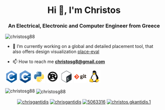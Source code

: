 <h1 align="center">Hi 👋, I'm Christos</h1>
<h3 align="center">An Electrical, Electronic and Computer Engineer from Greece</h3>

<p align="left"> <img src="https://komarev.com/ghpvc/?username=christosg88" alt="christosg88" /> </p>

- 🔭 I’m currently working on a global and detailed placement tool, that also offers design visualization [place-eval](https://gitlab.com/christosg88/place-eval)

- 📫 How to reach me **christosg8@gmail.com**

<p align="left"><img src="https://github.com/devicons/devicon/blob/master/icons/c/c-original.svg" alt="c" width="40" height="40"/> <img src="https://github.com/devicons/devicon/blob/master/icons/cplusplus/cplusplus-original.svg" alt="cplusplus" width="40" height="40"/> <img src="https://github.com/devicons/devicon/blob/master/icons/python/python-original.svg" alt="python" width="40" height="40"/> <img src="https://github.com/devicons/devicon/blob/master/icons/rust/rust-plain.svg" alt="rust" width="40" height="40"/> <img src="https://github.com/devicons/devicon/blob/master/icons/bash/bash-original.svg" alt="bash" width="40" height="40"/> <img src="https://github.com/devicons/devicon/blob/master/icons/git/git-original-wordmark.svg" alt="git" width="40" height="40"/> <img src="https://github.com/devicons/devicon/blob/master/icons/linux/linux-original.svg" alt="linux" width="40" height="40"/></p><p><img align="left" src="https://github-readme-stats.vercel.app/api/top-langs/?username=christosg88&layout=compact&hide=html" alt="christosg88" /></p>

<p>&nbsp;<img align="center" src="https://github-readme-stats.vercel.app/api?username=christosg88&show_icons=true" alt="christosg88" /></p>

<p align="center">
<a href="https://twitter.com/chrisgantidis" target="blank"><img align="center" src="https://cdn.jsdelivr.net/npm/simple-icons@3.0.1/icons/twitter.svg" alt="chrisgantidis" height="30" width="30" /></a>
<a href="https://linkedin.com/in/chrisgantidis" target="blank"><img align="center" src="https://cdn.jsdelivr.net/npm/simple-icons@3.0.1/icons/linkedin.svg" alt="chrisgantidis" height="30" width="30" /></a>
<a href="https://stackoverflow.com/users/5063316" target="blank"><img align="center" src="https://cdn.jsdelivr.net/npm/simple-icons@3.0.1/icons/stackoverflow.svg" alt="5063316" height="30" width="30" /></a>
<a href="https://fb.com/christos.gkantidis.1" target="blank"><img align="center" src="https://cdn.jsdelivr.net/npm/simple-icons@3.0.1/icons/facebook.svg" alt="christos.gkantidis.1" height="30" width="30" /></a>
</p>
